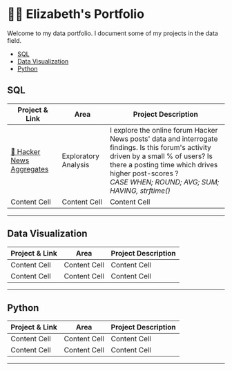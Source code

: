 # 👷‍♀️ Elizabeth's Portfolio

Welcome to my data portfolio. I document some of my projects in the data field.

- [SQL](#sql)
- [Data Visualization](#data-visualization)
- [Python](#python)

## SQL


| Project & Link  | Area | Project Description|
| ------------- | ------------- | ------------- |
| [🔎 Hacker News Aggregates](https://github.com/elizabeth-gj/codecademy-bi-data-analyst-path/blob/main/sql-fundamentals-analyze-with-aggregates.md)  | Exploratory Analysis  | I explore the online forum Hacker News posts' data and interrogate findings. Is this forum's activity driven by a small % of users? Is there a posting time which drives higher post-scores ?  <br>  *CASE WHEN; ROUND; AVG; SUM; HAVING, strftime()*|
| Content Cell  | Content Cell  | Content Cell  |

***

## Data Visualization

| Project & Link  | Area | Project Description|
| ------------- | ------------- | ------------- |
| Content Cell  | Content Cell  | Content Cell  |
| Content Cell  | Content Cell  | Content Cell  |

***

## Python

| Project & Link  | Area | Project Description|
| ------------- | ------------- | ------------- |
| Content Cell  | Content Cell  | Content Cell  |
| Content Cell  | Content Cell  | Content Cell  |

***
